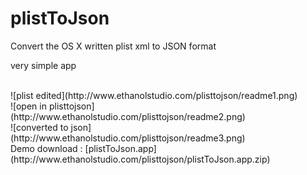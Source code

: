 # plistToJson
Convert the OS X written plist xml to JSON format
<p> very simple app</p>
<br>![plist edited](http://www.ethanolstudio.com/plisttojson/readme1.png)
<br>![open in plisttojson](http://www.ethanolstudio.com/plisttojson/readme2.png)
<br>![converted to json](http://www.ethanolstudio.com/plisttojson/readme3.png)
<br>Demo download : [plistToJson.app](http://www.ethanolstudio.com/plisttojson/plistToJson.app.zip) 
